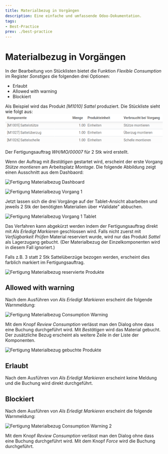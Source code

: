 ```yaml
---
title: Materialbezug in Vorgängen
description: Eine einfache und umfassende Odoo-Dokumentation.
tags:
- Best-Practice
prev: ./best-practice
---
```

# Materialbezug in Vorgängen

In der Bearbeitung von Stücklisten bietet die Funktion *Flexible Consumption* im Register *Sonstiges* die folgenden drei Optionen:
* Erlaubt
* Allowed with warning
* Blockiert

Als Beispiel wird das Produkt *[M1010] Sattel* produziert. Die Stückliste sieht wie folgt aus:
![Fertigung Materialbezug Stückliste](attachments/Best%20Practice%20Materialbezug%20in%20Vorgängen%20Stückliste.png)

Der Fertigungsauftrag *WH/MO/00007* für 2 Stk wird erstellt.

Wenn der Auftrag mit *Bestätigen* gestartet wird, erscheint der erste Vorgang *Stütze montieren* am Arbeitsplatz *Montage*. Die folgende Abbildung zeigt einen Ausschnitt aus dem Dashbaord:

![Fertigung Materialbezug Dashboard](attachments/Best%20Practice%20Materialbezug%20in%20Vorgängen%20Dashboard.png)

![Fertigung Materialbezug Vorgang 1](attachments/Best%20Practice%20Materialbezug%20in%20Vorgängen%20Vorgang%201.png)

Jetzt lassen sich die drei Vorgänge auf der Tablet-Ansicht abarbeiten und jeweils 2 Stk der benötigten Materialien über *Validate" abbuchen.

![Fertigung Materialbezug Vorgang 1 Tablet](attachments/Best%20Practice%20Materialbezug%20in%20Vorgängen%20Vorgang%201%20Tablet.png)

Das Verfahren kann abgekürzt werden indem der Fertigungsauftrag direkt mit *Als Erledigt Markieren* geschlossen wird. Falls nicht zuerst mit *Verfügbarkeit Prüfen* Material reserviert wurde, wird nur das Produkt *Sattel* als Lagerzugang gebucht. (Der Materialbezug der Einzelkomponenten wird in diesem Fall ignoriert.)

Falls z.B. 3 statt 2 Stk Sattelüberzüge bezogen werden, erscheint dies farblich markiert im Fertigungsauftrag.

![Fertigung Materialbezug reservierte Produkte](attachments/Best%20Practice%20Materialbezug%20in%20Vorgängen%20reservierte%20Produkte.png)

## Allowed with warning

Nach dem Ausführen von *Als Erledigt Markieren* erscheint die folgende Warnmeldung:

![Fertigung Materialbezug Consumption Warning](attachments/Best%20Practice%20Materialbezug%20in%20Vorgängen%20Consumption%20Warning.png)

Mit dem Knopf *Review Consumption* verlässt man den Dialog ohne dass eine Buchung durchgeführt wird. Mit *Bestätigen* wird das Material gebucht. Der zusätzliche Bezug erscheint als weitere Zeile in der Liste der Komponenten.

![Fertigung Materialbezug gebuchte Produkte](attachments/Best%20Practice%20Materialbezug%20in%20Vorgängen%20gebuchte%20Produkte.png)

## Erlaubt

Nach dem Ausführen von *Als Erledigt Markieren* erscheint keine Meldung und die Buchung wird direkt durchgeführt.

## Blockiert

Nach dem Ausführen von *Als Erledigt Markieren* erscheint die folgende Warnmeldung:

![Fertigung Materialbezug Consumption Warning 2](attachments/Best%20Practice%20Materialbezug%20in%20Vorgängen%20Consumption%20Warning%202.png)

Mit dem Knopf *Review Consumption* verlässt man den Dialog ohne dass eine Buchung durchgeführt wird. 
Mit dem Knopf *Force* wird die Buchung durchgeführt.

